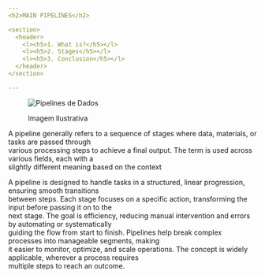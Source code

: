 ```yaml
---
<h2>MAIN PIPELINES</h2>

<section>
  <header>
    <l><h5>1. What is?</h5></l>
    <l><h5>2. Stages</h5></l>
    <l><h5>3. Conclusion</h5></l>
  </header>
</section>

---
```

<figure>
  <img src="https://t4.ftcdn.net/jpg/03/67/98/49/360_F_367984985_jPqUNWUEKUit5peM1wySwsnHbTpAC3vm.jpg" alt="Pipelines de Dados">
  <p><figcaption>Imagem Ilustrativa</figcaption></p>
</figure>

<p>A pipeline generally refers to a sequence of stages where data, materials, or tasks are passed through <br>
   various processing steps to achieve a final output. The term is used across various fields, each with a <br>
   slightly different meaning based on the context</p>

<p>A pipeline is designed to handle tasks in a structured, linear progression, ensuring smooth transitions <br>
   between steps. Each stage focuses on a specific action, transforming the input before passing it on to the <br>
   next stage. The goal is efficiency, reducing manual intervention and errors by automating or systematically <br>
   guiding the flow from start to finish. Pipelines help break complex processes into manageable segments, making <br>
   it easier to monitor, optimize, and scale operations. The concept is widely applicable, wherever a process requires <br>
   multiple steps to reach an outcome.</p>
